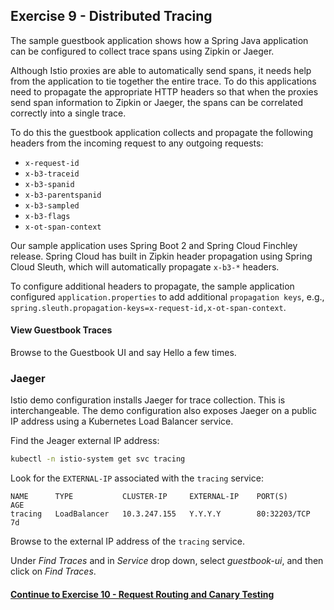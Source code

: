## Exercise 9 - Distributed Tracing

The sample guestbook application shows how a Spring Java application can be configured to collect trace spans using Zipkin or Jaeger.

Although Istio proxies are able to automatically send spans, it needs help from the application to tie together the entire trace. To do this applications need to propagate the appropriate HTTP headers so that when the proxies send span information to Zipkin or Jaeger, the spans can be correlated correctly into a single trace.

To do this the guestbook application collects and propagate the following headers from the incoming request to any outgoing requests:

- `x-request-id`
- `x-b3-traceid`
- `x-b3-spanid`
- `x-b3-parentspanid`
- `x-b3-sampled`
- `x-b3-flags`
- `x-ot-span-context`

Our sample application uses Spring Boot 2 and Spring Cloud Finchley release. Spring Cloud has built in Zipkin header propagation using Spring Cloud Sleuth, which will automatically propagate `x-b3-*` headers.

To configure additional headers to propagate, the sample application configured `application.properties` to add additional `propagation keys`, e.g., `spring.sleuth.propagation-keys=x-request-id,x-ot-span-context`.

#### View Guestbook Traces

Browse to the Guestbook UI and say Hello a few times.

### Jaeger

Istio demo configuration installs Jaeger for trace collection. This is interchangeable. The demo configuration also exposes Jaeger on a public IP address using a Kubernetes Load Balancer service.

Find the Jeager external IP address:
```sh
kubectl -n istio-system get svc tracing
```

Look for the `EXTERNAL-IP` associated with the `tracing` service:
```
NAME      TYPE           CLUSTER-IP     EXTERNAL-IP    PORT(S)        AGE
tracing   LoadBalancer   10.3.247.155   Y.Y.Y.Y        80:32203/TCP   7d
```

Browse to the external IP address of the `tracing` service.

Under *Find Traces* and in *Service* drop down, select *guestbook-ui*, and then click on *Find Traces*.

#### [Continue to Exercise 10 - Request Routing and Canary Testing](../exercise-10/README.md)
